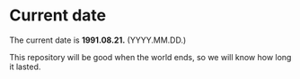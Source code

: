 # Current date

The current date is **1991.08.21.** (YYYY.MM.DD.)

This repository will be good when the world ends, so we will know how long it lasted.